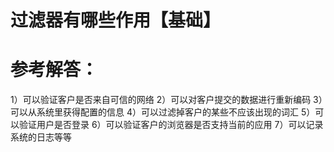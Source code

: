 # 过滤器有哪些作用【基础】 

# 参考解答：

1）可以验证客户是否来自可信的网络
2）可以对客户提交的数据进行重新编码
3）可以从系统里获得配置的信息
4）可以过滤掉客户的某些不应该出现的词汇
5）可以验证用户是否登录
6）可以验证客户的浏览器是否支持当前的应用
7）可以记录系统的日志等等

